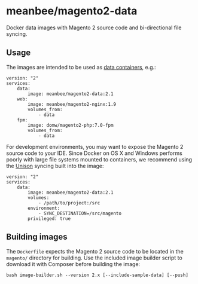 # meanbee/magento2-data

Docker data images with Magento 2 source code and bi-directional file syncing.

## Usage

The images are intended to be used as [data containers](https://docs.docker.com/engine/tutorials/dockervolumes/#creating-and-mounting-a-data-volume-container), e.g.:

    version: "2"
    services:
        data:
            image: meanbee/magento2-data:2.1
        web:
            image: meanbee/magento2-nginx:1.9
            volumes_from:
                - data
        fpm:
            image: domw/magento2-php:7.0-fpm
            volumes_from:
                - data

For development environments, you may want to expose the Magento 2 source code to your IDE. Since Docker on OS X and Windows performs poorly with large file systems mounted to containers, we recommend using the [Unison](https://www.cis.upenn.edu/~bcpierce/unison/) syncing built into the image:

    version: "2"
    services:
        data:
            image: meanbee/magento2-data:2.1
            volumes:
                - /path/to/project:/src
            environment:
                - SYNC_DESTINATION=/src/magento
            privileged: true

## Building images

The `Dockerfile` expects the Magento 2 source code to be located in the `magento/` directory for building. Use the included image builder script to download it with Composer before building the image:

    bash image-builder.sh --version 2.x [--include-sample-data] [--push]
